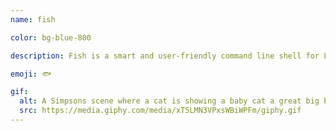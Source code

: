 ```yaml
---
name: fish

color: bg-blue-800

description: Fish is a smart and user-friendly command line shell for Linux, macOS and the rest of the family. 

emoji: 🐟

gif:
  alt: A Simpsons scene where a cat is showing a baby cat a great big ball of yarn.
  src: https://media.giphy.com/media/xT5LMN3VPxsWBiWPFm/giphy.gif
---
```

